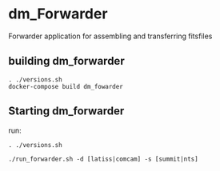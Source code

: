 # dm_Forwarder
Forwarder application for assembling and transferring fitsfiles

## building dm_forwarder
    . ./versions.sh
    docker-compose build dm_fowarder

## Starting dm_forwarder
run:

    . ./versions.sh
    
    ./run_forwarder.sh -d [latiss|comcam] -s [summit|nts]
